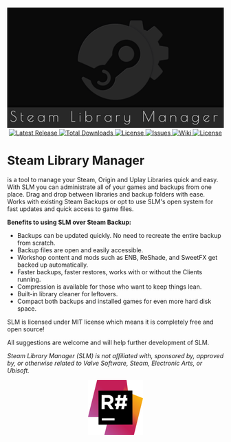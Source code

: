 <p align="center"><img src="/Extras/Logo/slm.png?raw=true" alt="Steam Library Manager" width="550px" height="280px" />
    <br />
    <a href="https://github.com/RevoLand/Steam-Library-Manager/releases/latest"> <img src="https://img.shields.io/github/release/RevoLand/Steam-Library-Manager.svg?style=for-the-badge" alt="Latest Release" /> </a>
    <a href="https://github.com/RevoLand/Steam-Library-Manager/releases/latest">
        <img src="https://img.shields.io/github/downloads/RevoLand/Steam-Library-Manager/total.svg?style=for-the-badge" alt="Total Downloads" /> </a>
    <a href="https://github.com/RevoLand/Steam-Library-Manager/blob/master/LICENSE"> <img src="https://img.shields.io/badge/license-MIT-blue.svg?style=for-the-badge" alt="License" /> </a>
    <a href="https://github.com/RevoLand/Steam-Library-Manager/issues"> <img src="https://img.shields.io/github/issues/RevoLand/Steam-Library-Manager.svg?style=for-the-badge" alt="Issues" /> </a>
    <a href="https://github.com/RevoLand/Steam-Library-Manager/wiki"> <img src="https://img.shields.io/badge/SLM-Wiki-blue.svg?style=for-the-badge" alt="Wiki" /> </a>
    <a href="https://github.com/RevoLand/Steam-Library-Manager/blob/master/CHANGELOG.md"> <img src="https://img.shields.io/badge/SLM-Changelog-red.svg?style=for-the-badge" alt="License" /> </a>
</p>
<h1>Steam Library Manager</h1>
<p>is a tool to manage your Steam, Origin and Uplay Libraries quick and easy. With SLM you can administrate all of your games and backups from one place. Drag and drop between libraries and backup folders with ease. Works with existing Steam Backups or opt to use SLM's open system for fast updates and quick access to game files.</p>
<p><strong>Benefits to using SLM over Steam Backup:</strong></p>
<ul>
    <li>Backups can be updated quickly. No need to recreate the entire backup from scratch.</li>
    <li>Backup files are open and easily accessible.</li>
    <li>Workshop content and mods such as ENB, ReShade, and SweetFX get backed up automatically.</li>
    <li>Faster backups, faster restores, works with or without the Clients running.</li>
    <li>Compression is available for those who want to keep things lean.</li>
    <li>Built-in library cleaner for leftovers.</li>
    <li>Compact both backups and installed games for even more hard disk space.</li>
</ul>
<p>SLM is licensed under MIT license which means it is completely free and open source!</p>
<p>All suggestions are welcome and will help further development of SLM.</p>
<p>
    <em>Steam Library Manager (SLM) is not affiliated with, sponsored by, approved by, or otherwise related to Valve
        Software, Steam, Electronic Arts, or Ubisoft.
    </em>
</p>
<p align="center">
	<a href="https://www.jetbrains.com/?from=SteamLibraryManager">
		<img src="/Extras/Icons/resharper.png?raw=true" width="128px" height="128px" alt="Steam Library Manager" />
	</a>
</p>
 

